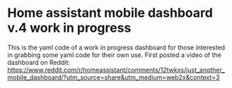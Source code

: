 # Home assistant mobile dashboard v.4 work in progress
This is the yaml code of a work in progress dashboard for those interested in grabbing some yaml code for their own use. 
First posted a video of the dashboard on Reddit: https://www.reddit.com/r/homeassistant/comments/12twkxs/just_another_mobile_dashboard/?utm_source=share&utm_medium=web2x&context=3
